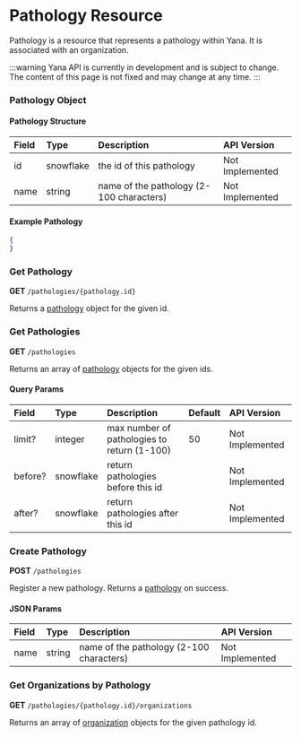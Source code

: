 # Pathology Resource

Pathology is a resource that represents a pathology within Yana. It is associated with an organization.

:::warning
Yana API is currently in development and is subject to change. The content of this page is not fixed and may change at any time.
:::

### Pathology Object

#### Pathology Structure

| Field             | Type      | Description                                   | API Version       |
| :---              | :---      | :---                                          | :---              |
| id                | snowflake | the id of this pathology                      | Not Implemented   |
| name              | string    | name of the pathology (2-100 characters)      | Not Implemented   |

#### Example Pathology

```json
{
}
```

### Get Pathology

**GET** `/pathologies/{pathology.id}`

Returns a [pathology](#pathology-object) object for the given id.

### Get Pathologies

**GET** `/pathologies`

Returns an array of [pathology](#pathology-object) objects for the given ids.

#### Query Params

| Field             | Type      | Description                                   | Default   | API Version       |
| :---              | :---      | :---                                          | :---      | :---              |
| limit?            | integer   | max number of pathologies to return (1-100)   | 50        | Not Implemented   |
| before?           | snowflake | return pathologies before this id             |           | Not Implemented   |
| after?            | snowflake | return pathologies after this id              |           | Not Implemented   |

### Create Pathology

**POST** `/pathologies`

Register a new pathology. Returns a [pathology](#pathology-object) on success.

#### JSON Params

| Field             | Type      | Description                                   | API Version       |
| :---              | :---      | :---                                          | :---              |
| name              | string    | name of the pathology (2-100 characters)      | Not Implemented   |


### Get Organizations by Pathology

**GET** `/pathologies/{pathology.id}/organizations`

Returns an array of [organization](/docs/resources/organization#organization-object) objects for the given pathology id.
